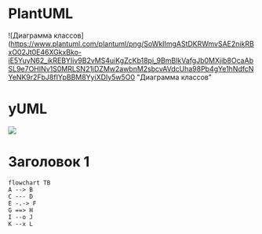 # PlantUML
![Диаграмма классов](https://www.plantuml.com/plantuml/png/SoWkIImgAStDKRWmvSAE2nikRBxO02Jt0E46XGkxBko-iE5YuyN62_ikREBYIiv9B2vMS4uiKgZcKb18pi_9BmBIkVafgJb0MXjib8OcaAbSL9e7OHINv1S0MRLSN21jDZMw2awbnM2sbcvAVdcUha98Pb4gYe1hNdfcNYeNK9r2FbJ8fIYpBBM8YyiXDIy5w5O0 "Диаграмма классов"

# yUML

<img src="http://yuml.me/diagram/scruffy/class/[note: You can stick notes on diagrams too!{bg:wheat}],[Customer]<>1-orders 0..*>[Order], [Order]++*-*>[LineItem], [Order]-1>[DeliveryMethod], [Order]*-*>[Product], [Category]<->[Product], [DeliveryMethod]^[National], [DeliveryMethod]^[International]" >




# Заголовок 1

```mermaid
flowchart TB
А --> B
C --- D
E -.-> F
G ==> H
I --o J
K --x L
```
